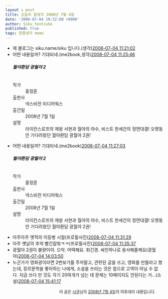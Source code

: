 ```yaml
---
layout : post
title: 오늘의 잡생각 2008년 7월 4일
date: '2008-07-04 19:32:00 +0900'
author: Siku_textcube
published: true
tags: 한줄생각 memo
---
```

<div>    <ul>      <li>제 블로그는 siku.name/siku 입니다.<span>(생각)</span><span><a href="http://me2day.net/siku/2008/07/04#11:21:02" rel="bookmark" title="퍼머링크">2008-07-04 11:21:02</a></span></li>       <li>어떤 내용일까? 기대되네.<span>(me2book,생각)</span><span><a href="http://me2day.net/siku/2008/07/04#11:25:46" rel="bookmark" title="퍼머링크">2008-07-04 11:25:46</a></span>            <div><h5>월야환담 광월야 2</h5><div><a href="http://book.naver.com/bookdb/book_detail.php?bid=4633631" target="_blank"><img src="" /></a></div><div><dl><dt>작가</dt><dd>홍정훈</dd><dt>출판사</dt><dd>넥스비전 미디어웍스</dd><dt>출간일</dt><dd>2008년 7월 1일</dd><dt>설명</dt><dd>라이칸스로프의 제왕 서현과 월야의 야수, 비스트 한세건의 정면대결! 오랫동안 기다려왔던 월야환담 광월야 2권!</dd></dl></div></div></li>       <li>어떤 내용일까? 기대되네.<span>(me2book)</span><span><a href="http://me2day.net/siku/2008/07/04#11:27:03" rel="bookmark" title="퍼머링크">2008-07-04 11:27:03</a></span>            <div><h5>월야환담 광월야 2</h5><div><a href="http://book.naver.com/bookdb/book_detail.php?bid=4633631" target="_blank"><img src="" /></a></div><div><dl><dt>작가</dt><dd>홍정훈</dd><dt>출판사</dt><dd>넥스비전 미디어웍스</dd><dt>출간일</dt><dd>2008년 7월 1일</dd><dt>설명</dt><dd>라이칸스로프의 제왕 서현과 월야의 야수, 비스트 한세건의 정면대결! 오랫동안 기다려왔던 월야환담 광월야 2권!</dd></dl></div></div></li>       <li>아주아주 옛적의 이등병 시절<span>(프로필사진)</span><span><a href="http://me2day.net/siku/2008/07/04#11:31:29" rel="bookmark" title="퍼머링크">2008-07-04 11:31:29</a></span></li>       <li>아주 옛날의 추억 빨간잠밬ㅋㅋ<span>(프로필사진)</span><span><a href="http://me2day.net/siku/2008/07/04#11:35:37" rel="bookmark" title="퍼머링크">2008-07-04 11:35:37</a></span></li>       <li>광월야 2권이 불량이야. 으악. 어떡해요. 휘긴경. 싸인하나로 용서해줄께요<span>(광월야)</span><span><a href="http://me2day.net/siku/2008/07/04#14:03:50" rel="bookmark" title="퍼머링크">2008-07-04 14:03:50</a></span></li>       <li>누군가가 영화광이라면 2번보기를 주저말고, 관련된 글을 쓰고, 영화를 만들라고 했는데, 장르문학을 좋아하는 나에게, 소설을 쓰라는 것은 참으로 고역이 아닐 수 없다. 지금 쓰다 만 것도 각기 20여개가 넘는 데 문제는 10페이지도 안된다는 거…<span>(소설)</span><span><a href="http://me2day.net/siku/2008/07/04#15:41:17" rel="bookmark" title="퍼머링크">2008-07-04 15:41:17</a></span></li>     </ul>    <p style="background:url(http://me2day.net/images/me2day_icon.gif) no-repeat right top;padding-right:25px;text-align:right; font-size: 0.9em;">이 글은 <a href="http://me2day.net/siku" target="_blank">시쿠</a>님의 <a href="http://me2day.net/siku/2008/07/04#02:21:02">2008년 7월 4일</a>의 미투데이 내용입니다.</p>  </div> <!-- end of daily_digest -->

